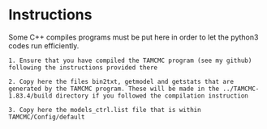 # Instructions

Some C++ compiles programs must be put here in order to let the python3 codes run efficiently. 

	1. Ensure that you have compiled the TAMCMC program (see my github) following the instructions provided there

	2. Copy here the files bin2txt, getmodel and getstats that are generated by the TAMCMC program. These will be made in the ../TAMCMC-1.83.4/build directory if you followed the compilation instruction

	3. Copy here the models_ctrl.list file that is within TAMCMC/Config/default


